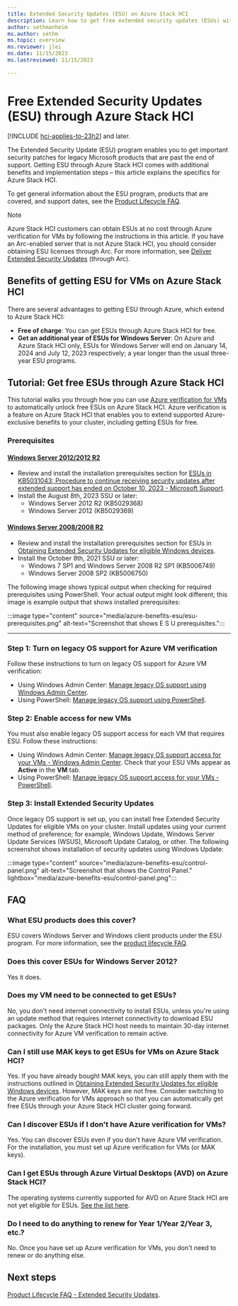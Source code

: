 ```yaml
---
title: Extended Security Updates (ESU) on Azure Stack HCI
description: Learn how to get free extended security updates (ESUs) with Azure VM verification on Azure Stack HCI.
author: sethmanheim
ms.author: sethm
ms.topic: overview
ms.reviewer: jlei
ms.date: 11/15/2023
ms.lastreviewed: 11/15/2023

---
```


# Free Extended Security Updates (ESU) through Azure Stack HCI

[!INCLUDE [hci-applies-to-23h2](../../includes/hci-applies-to-23h2.md)] and later.

The Extended Security Update (ESU) program enables you to get important security patches for legacy Microsoft products that are past the end of support. Getting ESU through Azure Stack HCI comes with additional benefits and implementation steps – this article explains the specifics for Azure Stack HCI.

To get general information about the ESU program, products that are covered, and support dates, see the [Product Lifecycle FAQ](/lifecycle/faq/extended-security-updates#esu-availability-and-end-dates).

> [!NOTE]
> Azure Stack HCI customers can obtain ESUs at no cost through Azure verification for VMs by following the instructions in this article. If you have an Arc-enabled server that is not Azure Stack HCI, you should consider obtaining ESU licenses through Arc. For more information, see [Deliver Extended Security Updates](/azure/azure-arc/servers/deliver-extended-security-updates) (through Arc).

## Benefits of getting ESU for VMs on Azure Stack HCI

There are several advantages to getting ESU through Azure, which extend to Azure Stack HCI:

- **Free of charge**: You can get ESUs through Azure Stack HCI for free.
- **Get an additional year of ESUs for Windows Server**: On Azure and Azure Stack HCI only, ESUs for Windows Server will end on January 14, 2024 and July 12, 2023 respectively; a year longer than the usual three-year ESU programs.

## Tutorial: Get free ESUs through Azure Stack HCI

This tutorial walks you through how you can use [Azure verification for VMs](../deploy/azure-verification.md) to automatically unlock free ESUs on Azure Stack HCI. Azure verification is a feature on Azure Stack HCI that enables you to extend supported Azure-exclusive benefits to your cluster, including getting ESUs for free.

### Prerequisites

#### [Windows Server 2012/2012 R2](#tab/windows-server-2012)

- Review and install the installation prerequisites section for [ESUs in KB5031043: Procedure to continue receiving security updates after extended support has ended on October 10, 2023 - Microsoft Support](https://support.microsoft.com/topic/kb5031043-procedure-to-continue-receiving-security-updates-after-extended-support-has-ended-on-october-10-2023-c1a20132-e34c-402d-96ca-1e785ed51d45).
- Install the August 8th, 2023 SSU or later:
  - Windows Server 2012 R2 (KB5029368)
  - Windows Server 2012 (KB5029369)

#### [Windows Server 2008/2008 R2](#tab/windows-server-2008)

- Review and install the installation prerequisites section for ESUs in [Obtaining Extended Security Updates for eligible Windows devices](https://techcommunity.microsoft.com/t5/windows-it-pro-blog/obtaining-extended-security-updates-for-eligible-windows-devices/ba-p/1167091).
- Install the October 8th, 2021 SSU or later:
  - Windows 7 SP1 and Windows Server 2008 R2 SP1 (KB5006749)
  - Windows Server 2008 SP2 (KB5006750)

The following image shows typical output when checking for required prerequisites using PowerShell. Your actual output might look different; this image is example output that shows installed prerequisites:

:::image type="content" source="media/azure-benefits-esu/esu-prerequisites.png" alt-text="Screenshot that shows E S U prerequisites.":::

---

### Step 1: Turn on legacy OS support for Azure VM verification

Follow these instructions to turn on legacy OS support for Azure VM verification:

- Using Windows Admin Center: [Manage legacy OS support using Windows Admin Center](../deploy/azure-verification.md?tabs=wac#1-turn-on-legacy-os-support-on-the-host).
- Using PowerShell: [Manage legacy OS support using PowerShell](../deploy/azure-verification.md?tabs=azure-ps#1-turn-on-legacy-os-support-on-the-host-1).

### Step 2: Enable access for new VMs

You must also enable legacy OS support access for each VM that requires ESU. Follow these instructions:

- Using Windows Admin Center: [Manage legacy OS support access for your VMs - Windows Admin Center](../deploy/azure-verification.md?tabs=wac#2-enable-access-for-new-vms). Check that your ESU VMs appear as **Active** in the **VM** tab.
- Using PowerShell: [Manage legacy OS support access for your VMs - PowerShell](../deploy/azure-verification.md&tabs=azure-ps#2-enable-access-for-vms).

### Step 3: Install Extended Security Updates

Once legacy OS support is set up, you can install free Extended Security Updates for eligible VMs on your cluster. Install updates using your current method of preference; for example, Windows
Update, Windows Server Update Services (WSUS), Microsoft Update Catalog, or other. The following screenshot shows installation of security updates using Windows Update:

:::image type="content" source="media/azure-benefits-esu/control-panel.png" alt-text="Screenshot that shows the Control Panel." lightbox="media/azure-benefits-esu/control-panel.png":::

## FAQ

### What ESU products does this cover?

ESU covers Windows Server and Windows client products under the ESU program. For more information, see the [product lifecycle FAQ](/lifecycle/faq/extended-security-updates#esu-availability-and-end-dates).

### Does this cover ESUs for Windows Server 2012?

Yes it does.

### Does my VM need to be connected to get ESUs?

No, you don't need internet connectivity to install ESUs, unless you're using an update method that requires internet connectivity to download ESU packages. Only the Azure Stack HCI host needs to maintain 30-day internet connectivity for Azure VM verification to remain active.

### Can I still use MAK keys to get ESUs for VMs on Azure Stack HCI?

Yes. If you have already bought MAK keys, you can still apply them with the instructions outlined in [Obtaining Extended Security Updates for eligible Windows devices](https://techcommunity.microsoft.com/t5/windows-it-pro-blog/obtaining-extended-security-updates-for-eligible-windows-devices/ba-p/1167091). However, MAK keys are not free. Consider switching to the Azure verification for VMs approach so that you can automatically get free ESUs through your Azure Stack HCI cluster going forward.

### Can I discover ESUs if I don't have Azure verification for VMs?

Yes. You can discover ESUs even if you don't have Azure VM verification. For the installation, you must set up Azure verification for VMs (or MAK keys).

### Can I get ESUs through Azure Virtual Desktops (AVD) on Azure Stack HCI?

The operating systems currently supported for AVD on Azure Stack HCI are not yet eligible for ESUs. [See the list here](/azure/virtual-desktop/azure-stack-hci-faq#what-session-host-operating-system-images-does-this-feature-support-).

### Do I need to do anything to renew for Year 1/Year 2/Year 3, etc.?

No. Once you have set up Azure verification for VMs, you don't need to renew or do anything else.

## Next steps

[Product Lifecycle FAQ - Extended Security Updates](/lifecycle/faq/extended-security-updates#esu-availability-and-end-dates).
